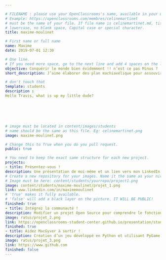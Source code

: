 ```yaml
---

# FILENAME : please use your OpenClassrooms's name, available in your url.
# Example: https://openclassrooms.com/membres/celinemartinet
# must be the name of your file. If file name is celinemartinet.md, title is celinemartinet.
# lowercase, no blank space, Capital case or special character.
title: maxime-moulinet

# First name or full name
name: Maxime
date: 2019-07-01 12:30

# One line.
# If you need more space, go to the next line and add 4 spaces on the left, as in 'description'.
objective: Conquérir le monde bien évidemment !! n’est ce pas Minus ?
short_description: J’aime élaborer des plan machiavélique pour assouvir le peuple. Mon plat préféré est le gruyère.

# don't touch that
template: students
description :
Hello Travis, what is up my little dude?






# image must be located in content/images/students
# name should be the same as this file. Eg: celinemartinet.png
image: maxime-moulinet.png

# Change this to True when you do you pull request.
public: true

# You need to keep the exact same structure for each new project.
projects:
- title: Présentez-vous !
description: Une présentation de moi-même et un lien vers mon LinkedIn.
# Create a new repository for your images. Name it the same as your nickname and profile picture.
# Image must be here: content/students/yourrepo/project1.png
image: content/students/maxime-moulinet/projet_1.png
link: www.linkedin.com/in/maximemoulinet
# 'true' makes it fully available.
# 'false' will add a black layer on the picture. IT WILL BE PUBLIC!
finished: true
- title: Intégrez la communauté !
description: Modifier un projet Open Source pour comprendre le fonctionnement de Git, de Github et des pull requests.
image: ratus/projet_2.png
link: https://openclassrooms-student-center.github.io/presentation/students/ratus.html
finished: true
- title: Aidez MacGyver à sortir !
description: Création d’un jeu développé en Python et utilisant PyGame.
image: ratus/projet_3.png
link: https://www.github.com
finished: false
---
```

